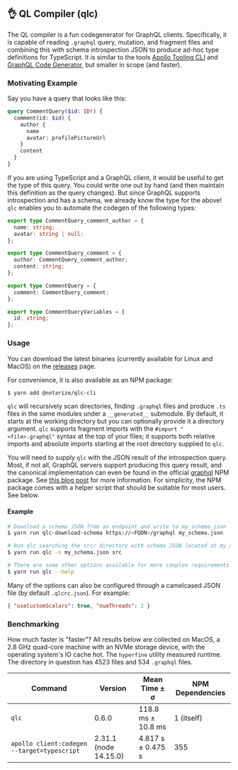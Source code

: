👌 QL Compiler (qlc)
--------------------

The QL compiler is a fun codegenerator for GraphQL clients. Specifically, it is capable of
reading `.graphql` query, mutation, and fragment files and combining this with schema introspection JSON to
produce ad-hoc type definitions for TypeScript. It is similar to the tools [Apollo Tooling CLI](https://github.com/apollographql/apollo-tooling)
and [GraphQL Code Generator](https://github.com/dotansimha/graphql-code-generator), but smaller in scope
(and faster).

### Motivating Example

Say you have a query that looks like this:

```graphql
query CommentQuery($id: ID!) {
  comment(id: $id) {
    author {
      name
      avatar: profilePictureUrl
    }
    content
  }
}
```

If you are using TypeScript and a GraphQL client, it would be useful to get the type of this query. You could
write one out by hand (and then maintain this definition as the query changes). But since GraphQL supports
introspection and has a schema, we already know the type for the above! `qlc` enables you to automate the
codegen of the following types:

```ts
export type CommentQuery_comment_author = {
  name: string;
  avatar: string | null;
};

export type CommentQuery_comment = {
  author: CommentQuery_comment_author;
  content: string;
};

export type CommentQuery = {
  comment: CommentQuery_comment;
};

export type CommentQueryVariables = {
  id: string;
};
```

### Usage

You can download the latest binaries (currently available for Linux and MacOS) on the
[releases](https://github.com/notarize/qlc/releases) page.

For convenience, it is also available as an NPM package:

```sh
$ yarn add @notarize/qlc-cli
```

`qlc` will recursively scan directories, finding `.graphql` files and produce `.ts` files in the same
modules under a `__generated__` submodule. By default, it starts at the working directory but you can
optionally provide it a directory argument. `qlc` supports fragment imports with the `#import "<file>.graphql"`
syntax at the top of your files; it supports both relative imports and absolute imports starting at the
root directory supplied to `qlc`.

You will need to supply `qlc` with the JSON result of _the_ introspection query. Most, if not all,
GraphQL servers support producing this query result, and the canonical implementation can even be found
in the official [graphql](https://www.npmjs.com/package/graphql) NPM package. See [this blog
post](https://blog.apollographql.com/three-ways-to-represent-your-graphql-schema-a41f4175100d) for more
information. For simplicity, the NPM package comes with a helper script that should be suitable for most users. See below.

#### Example

```sh
# Download a schema JSON from an endpoint and write to my_schema.json
$ yarn run qlc-download-schema https://<FQDN>/graphql my_schema.json

# Run qlc searching the src/ directory with schema JSON located at my_schema.json
$ yarn run qlc -s my_schema.json src

# There are some other options available for more complex requirements.
$ yarn run qlc --help
```

Many of the options can also be configured through a camelcased JSON file (by default `.qlcrc.json`). For example:

```json
{ "useCustomScalars": true, "numThreads": 2 }
```

### Benchmarking

How much faster is "faster"? All results below are collected on MacOS, a 2.8 GHz quad-core machine with
an NVMe storage device, with the operating system's IO cache hot. The `hyperfine` utility measured runtime.
The directory in question has 4523 files and 534 `.graphql` files.

| Command | Version | Mean Time ± σ | NPM Dependencies |
| ------- | ------- | ------------- | ---------------- |
| `qlc` | 0.6.0 | 118.8 ms ± 10.8 ms | 1 (itself) |
| `apollo client:codegen --target=typescript` | 2.31.1 (node 14.15.0) | 4.817 s ± 0.475 s | 355 |
